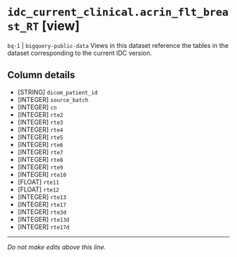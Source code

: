 # `idc_current_clinical.acrin_flt_breast_RT` [view]
`bq-1` | `bigquery-public-data`
Views in this dataset reference the tables in the dataset corresponding to the current IDC version.

## Column details
* [STRING]    `dicom_patient_id`
* [INTEGER]   `source_batch`
* [INTEGER]   `cn`
* [INTEGER]   `rte2`
* [INTEGER]   `rte3`
* [INTEGER]   `rte4`
* [INTEGER]   `rte5`
* [INTEGER]   `rte6`
* [INTEGER]   `rte7`
* [INTEGER]   `rte8`
* [INTEGER]   `rte9`
* [INTEGER]   `rte10`
* [FLOAT]     `rte11`
* [FLOAT]     `rte12`
* [INTEGER]   `rte13`
* [INTEGER]   `rte17`
* [INTEGER]   `rte3d`
* [INTEGER]   `rte13d`
* [INTEGER]   `rte17d`

-------------------------------------------------------------------------------
*Do not make edits above this line.*
